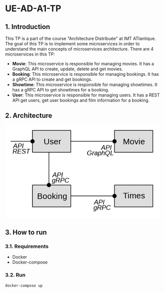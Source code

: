 # UE-AD-A1-TP

## 1. Introduction

This TP is a part of the course "Architecture Distribuée" at IMT ATlantique. 
The goal of this TP is to implement some microservices in order to understand the main concepts of microservices architecture.
There are 4 microservices in this TP:
- **Movie**: This microservice is responsible for managing movies. It has a GraphQL API to create, update, delete and get movies.
- **Booking**: This microservice is responsible for managing bookings. It has a gRPC API to create and get bookings.
- **Showtime**: This microservice is responsible for managing showtimes. It has a gRPC API to get showtimes for a booking.
- **User**: This microservice is responsible for managing users. It has a REST API get users, get user bookings and film information for a booking.

## 2. Architecture

![Architecture](./schema.jpg)

## 3. How to run

### 3.1. Requirements

- Docker
- Docker-compose

### 3.2. Run

```bash
docker-compose up
```